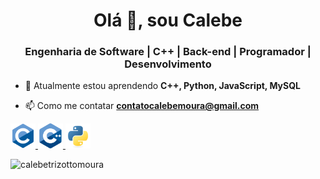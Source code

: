 <h1 align="center">Olá 👋, sou Calebe</h1>
<h3 align="center">Engenharia de Software | C++ | Back-end | Programador | Desenvolvimento</h3>

- 🌱 Atualmente estou aprendendo **C++, Python, JavaScript, MySQL**

- 📫 Como me contatar **contatocalebemoura@gmail.com**

</h3>
<p align="left"> <a href="https://www.cprogramming.com/" target="_blank" rel="noreferrer"> <img src="https://raw.githubusercontent.com/devicons/devicon/master/icons/c/c-original.svg" alt="c" width="40" height="40"/> </a> <a href="https://www.w3schools.com/cpp /" target="_blank" rel="noreferrer"> <img src="https://raw.githubusercontent.com/devicons/devicon/master/icons/cplusplus/cplusplus-original.svg" alt="cplusplus" width="40" height="40"/> </a> <a href="https://git-scm.com/" target="_blank" rel="noreferrer"> <im g src="https://www.vectorlogo.zone/logos/git-scm/git-scm-icon.svg" alt="git" width="40" height="40"/> </a> <a href="https://www.python.org" target="_blank" rel="noreferrer"> <img src="https://raw.githubusercontent.com/devicons/devicon/master/icons/python/python-original.svg" alt="python" width="40" height="40 "/> </a> </p>

<p><img align="left" src="https://github-readme-stats.vercel.app/api/top-langs?username=calebetrizottomoura&show_icons=true&locale=en&layout=compact" alt="calebetrizottomoura" /></p> <p> 

<!---
- 👋 Hi, I’m @CalebeTrizottoMoura
- 👀 I’m interested in ...
- 🌱 I’m currently learning ...
- 💞️ I’m looking to collaborate on ...
- 📫 How to reach me ...
CalebeTrizottoMoura/CalebeTrizottoMoura is a ✨ special ✨ repository because its `README.md` (this file) appears on your GitHub profile.
You can click the Preview link to take a look at your changes.
--->
